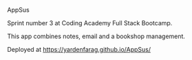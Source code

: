 AppSus

Sprint number 3 at Coding Academy Full Stack Bootcamp.

This app combines notes, email and a bookshop management.

Deployed at <https://yardenfarag.github.io/AppSus/>
